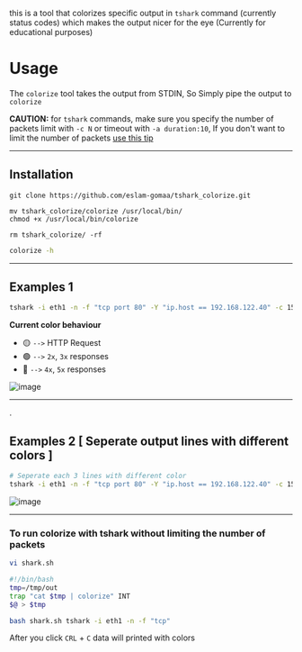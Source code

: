 
this is a tool that colorizes specific output in `tshark` command (currently status codes) which makes the output nicer for the eye (Currently for educational purposes)

# Usage

The `colorize` tool takes the output from STDIN, So Simply pipe the output to `colorize`

**CAUTION:** for `tshark` commands, make sure you specify the number of packets limit with `-c N` or timeout with `-a duration:10`, If you don't want to limit the number of packets [use this tip](https://github.com/eslam-gomaa/tshark_colorize#to-run-colorize-with-tshark-without-limiting-the-number-of-packets)


---

## Installation

```
git clone https://github.com/eslam-gomaa/tshark_colorize.git

mv tshark_colorize/colorize /usr/local/bin/
chmod +x /usr/local/bin/colorize

rm tshark_colorize/ -rf
```

```bash
colorize -h
```

---


## Examples 1 

```bash
tshark -i eth1 -n -f "tcp port 80" -Y "ip.host == 192.168.122.40" -c 15 -a duration:10 | colorize
```


**Current color behaviour**

* 🟡  `-->`  HTTP Request
* 🟢  `-->`  `2x`, `3x` responses
* 🔴  `-->`  `4x`, `5x` responses

![image](https://user-images.githubusercontent.com/33789516/129970637-065ec7ec-6a00-4731-aba1-52b399ea470f.png)

---
.

## Examples 2  [ Seperate output lines with different colors ]



```bash
# Seperate each 3 lines with different color
tshark -i eth1 -n -f "tcp port 80" -Y "ip.host == 192.168.122.40" -c 15 -a duration:10 | colorize --lines 3
```

![image](https://user-images.githubusercontent.com/33789516/129970784-50e00bcd-4690-410d-8b30-3ff45944168d.png)


---

### To run colorize with tshark without limiting the number of packets

```bash
vi shark.sh
```
```bash
#!/bin/bash
tmp=/tmp/out
trap "cat $tmp | colorize" INT
$@ > $tmp
```

```bash
bash shark.sh tshark -i eth1 -n -f "tcp"
```

After you click `CRL` + `C` data will printed with colors



